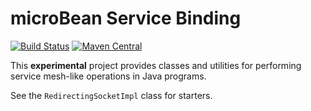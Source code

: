 # microBean Service Binding

[![Build Status](https://travis-ci.com/microbean/microbean-service-binding.svg?branch=master)](https://travis-ci.com/microbean/microbean-service-binding)
[![Maven Central](https://maven-badges.herokuapp.com/maven-central/org.microbean/microbean-service-binding/badge.svg)](https://maven-badges.herokuapp.com/maven-central/org.microbean/microbean-service-binding)

This **experimental** project provides classes and utilities for
performing service mesh-like operations in Java programs.

See the `RedirectingSocketImpl` class for starters.
